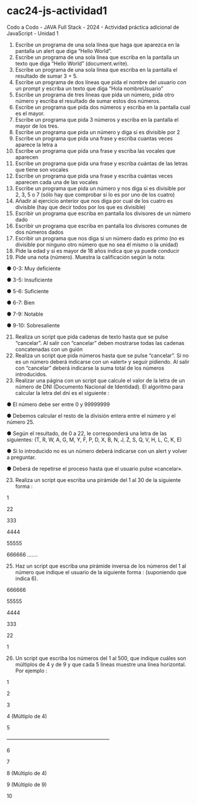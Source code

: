 # cac24-js-actividad1
Codo a Codo - JAVA Full Stack - 2024 - Actividad práctica adicional de JavaScript - Unidad 1
1. Escribe un programa de una sola línea que haga que aparezca en la pantalla un
alert que diga “Hello World”.
2. Escribe un programa de una sola línea que escriba en la pantalla un texto que
diga “Hello World” (document.write).
3. Escribe un programa de una sola línea que escriba en la pantalla el resultado
de sumar 3 + 5.
4. Escribe un programa de dos líneas que pida el nombre del usuario con un
prompt y escriba un texto que diga “Hola nombreUsuario”
5. Escribe un programa de tres líneas que pida un número, pida otro número y
escriba el resultado de sumar estos dos números.
6. Escribe un programa que pida dos números y escriba en la pantalla cual es el
mayor.
7. Escribe un programa que pida 3 números y escriba en la pantalla el mayor de
los tres.
8. Escribe un programa que pida un número y diga si es divisible por 2
9. Escribe un programa que pida una frase y escriba cuantas veces aparece la
letra a
10. Escribe un programa que pida una frase y escriba las vocales que aparecen
11. Escribe un programa que pida una frase y escriba cuántas de las letras que
tiene son vocales
12. Escribe un programa que pida una frase y escriba cuántas veces aparecen
cada una de las vocales
13. Escribe un programa que pida un número y nos diga si es divisible por 2, 3, 5 o
7 (sólo hay que comprobar si lo es por uno de los cuatro)
14. Añadir al ejercicio anterior que nos diga por cual de los cuatro es divisible (hay
que decir todos por los que es divisible)
15. Escribir un programa que escriba en pantalla los divisores de un número dado
16. Escribir un programa que escriba en pantalla los divisores comunes de dos
números dados
17. Escribir un programa que nos diga si un número dado es primo (no es divisible
por ninguno otro número que no sea él mismo o la unidad)
18. Pide la edad y si es mayor de 18 años indica que ya puede conducir
19. Pide una nota (número). Muestra la calificación según la nota:

● 0-3: Muy deficiente

● 3-5: Insuficiente

● 5-6: Suficiente

● 6-7: Bien

● 7-9: Notable

● 9-10: Sobresaliente

21. Realiza un script que pida cadenas de texto hasta que se pulse “cancelar”. Al
salir con “cancelar” deben mostrarse todas las cadenas concatenadas con un guión
22. Realiza un script que pida números hasta que se pulse “cancelar”. Si no es un
número deberá indicarse con un «alert» y seguir pidiendo. Al salir con “cancelar”
deberá indicarse la suma total de los números introducidos.
23. Realizar una página con un script que calcule el valor de la letra de un número
de DNI (Documento Nacional de Identidad).
El algoritmo para calcular la letra del dni es el siguiente :

● El número debe ser entre 0 y 99999999

● Debemos calcular el resto de la división entera entre el número y el número 25.

● Según el resultado, de 0 a 22, le corresponderá una letra de las siguientes:
(T, R, W, A, G, M, Y, F, P, D, X, B, N, J, Z, S, Q, V, H, L, C, K, E)

● Si lo introducido no es un número deberá indicarse con un alert y volver a preguntar.

● Deberá de repetirse el proceso hasta que el usuario pulse «cancelar».

23. Realiza un script que escriba una pirámide del 1 al 30 de la siguiente forma :

1

22

333

4444

55555
    
666666
…….

25. Haz un script que escriba una pirámide inversa de los números del 1 al
número que indique el usuario de la siguiente forma : (suponiendo que indica 6).

666666

55555

4444

333

22

1

26. Un script que escriba los números del 1 al 500, que indique cuáles son
múltiplos de 4 y de 9 y que cada 5 líneas muestre una línea horizontal. Por ejemplo :

1

2

3

4 (Múltiplo de 4)

5

————————————————————

6

7

8 (Múltiplo de 4)

9 (Múltiplo de 9)

10
